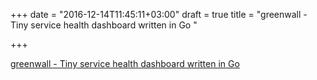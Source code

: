 +++
date = "2016-12-14T11:45:11+03:00"
draft = true
title = "greenwall - Tiny service health dashboard written in Go "

+++

<p><a href="https://t.co/Ixnf4Q9WDK">greenwall - Tiny service health dashboard written in Go </a></p>
